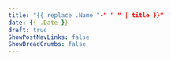 ```yaml
---
title: "{{ replace .Name "-" " " | title }}"
date: {{ .Date }}
draft: true
ShowPostNavLinks: false
ShowBreadCrumbs: false
---
```

